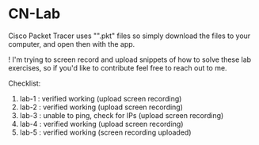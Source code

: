 # CN-Lab
Cisco Packet Tracer uses "".pkt" files so simply download the files to your computer, and open then with the app.

! I'm trying to screen record and upload snippets of how to solve these lab exercises, so if you'd like to contribute feel free to reach out to me.

Checklist:
1. lab-1 : verified working                (upload screen recording)
2. lab-2 : verified working                (upload screen recording)
3. lab-3 : unable to ping, check for IPs   (upload screen recording)
4. lab-4 : verified working                (upload screen recording)
5. lab-5 : verified working                (screen recording uploaded)